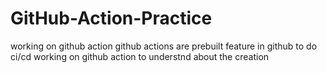 # GitHub-Action-Practice
working on github action
github actions are prebuilt feature in github to do ci/cd 
working on github action to understnd about the creation  
